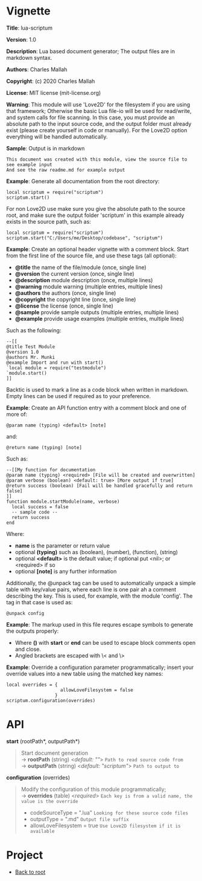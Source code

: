 # Vignette

**Title**:
lua-scriptum

**Version**:
1.0

**Description**:
Lua based document generator;
The output files are in markdown syntax.


**Authors**:
Charles Mallah

**Copyright**:
(c) 2020 Charles Mallah

**License**:
MIT license (mit-license.org)

**Warning**:
This module will use 'Love2D' for the filesystem if you are using that framework;
Otherwise the basic Lua file-io will be used for read/write, and system calls for file scanning.
In this case, you must provide an absolute path to the input source code, and the output
folder must already exist (please create yourself in code or manually). For the Love2D option
everything will be handled automatically.


**Sample**:
Output is in markdown

    This document was created with this module, view the source file to see example input
    And see the raw readme.md for example output


**Example**:
Generate all documentation from the root directory:

    local scriptum = require("scriptum")
    scriptum.start()

For non Love2D use make sure you give the absolute path to the source root, and make
sure the output folder 'scriptum' in this example already exists in the source path, such as:

    local scriptum = require("scriptum")
    scriptum.start("C:/Users/me/Desktop/codebase", "scriptum")


**Example**:
Create an optional header vignette with a comment block.
Start from the first line of the source file, and use these tags (all optional):

- **@title** the name of the file/module (once, single line)
- **@version** the current version (once, single line)
- **@description** module description (once, multiple lines)
- **@warning** module warning (multiple entries, multiple lines)
- **@authors** the authors (once, single line)
- **@copyright** the copyright line (once, single line)
- **@license** the license (once, single line)
- **@sample** provide sample outputs (multiple entries, multiple lines)
- **@example** provide usage examples (multiple entries, multiple lines)

Such as the following:

    --[[
    @title Test Module
    @version 1.0
    @authors Mr. Munki
    @example Import and run with start()
    `local module = require("testmodule")
    `module.start()
    ]]

Backtic is used to mark a line as a code block when written in markdown.
Empty lines can be used if required as to your preference.


**Example**:
Create an API function entry with a comment block and one of more of:

    @param name (typing) <default> [note]

and:

    @return name (typing) [note]

Such as:

    --[[My function for documentation
    @param name (typing) <required> [File will be created and overwritten]
    @param verbose (boolean) <default: true> [More output if true]
    @return success (boolean) [Fail will be handled gracefully and return false]
    ]]
    function module.startModule(name, verbose)
      local success = false
      -- sample code --
      return success
    end

Where:

- **name** is the parameter or return value
- optional **(typing)** such as (boolean), (number), (function), (string)
- optional **\<default\>** is the default value; if optional put \<nil\>; or \<required\> if so
- optional **[note]** is any further information

Additionally, the @unpack tag can be used to automatically unpack a simple table with key/value
pairs, where each line is one pair ah a comment describing the key. This is used, for example, with
the module 'config'. The tag in that case is used as:

    @unpack config


**Example**:
The markup used in this file requres escape symbols to generate the outputs properly:
- Where **()** with **start** or **end** can be used to escape block comments open and close.
- Angled brackets are escaped with \\< and \\>


**Example**:
Override a configuration parameter programmatically; insert your override values into a
new table using the matched key names:

    local overrides = {
                        allowLoveFilesystem = false
                      }
    scriptum.configuration(overrides)



# API

**start** (rootPath\*, outputPath\*)  

> Start document generation  
> &rarr; **rootPath** (string) <*default: ""*> `Path to read source code from`  
> &rarr; **outputPath** (string) <*default: "scriptum"*> `Path to output to`  

**configuration** (overrides)  

> Modify the configuration of this module programmatically;  
> &rarr; **overrides** (table) <*required*> `Each key is from a valid name, the value is the override`  
> - codeSourceType = ".lua" `Looking for these source code files`  
> - outputType = ".md" `Output file suffix`  
> - allowLoveFilesystem = true `Use Love2D filesystem if it is available`  

# Project

+ [Back to root](README.md)